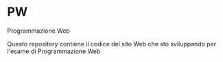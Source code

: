 # PW
Programmazione Web

Questo repository contiene il codice del sito Web che sto sviluppando per l'esame di Programmazione Web
